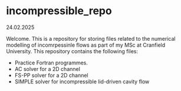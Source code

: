 # incompressible_repo

24.02.2025

Welcome. This is a repository for storing files related to the numerical 
modelling of incomrpessinle flows as part of my MSc at Cranfield University.
This repository contains the following files:

* Practice Fortran programmes.
* AC solver for a 2D channel
* FS-PP solver for a 2D channel
* SIMPLE solver for incompressible lid-driven cavity flow
